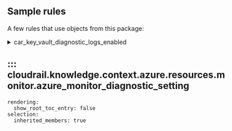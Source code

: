 ## Sample rules
A few rules that use objects from this package:

<details>
<summary>car_key_vault_diagnostic_logs_enabled</summary>

```python
--8<--
cloudrail/knowledge/rules/azure/context_aware/key_vault_diagnostic_logs_enabled_rule.py
--8<--
```
</details>

## ::: cloudrail.knowledge.context.azure.resources.monitor.azure_monitor_diagnostic_setting
    rendering:
      show_root_toc_entry: false
    selection:
      inherited_members: true